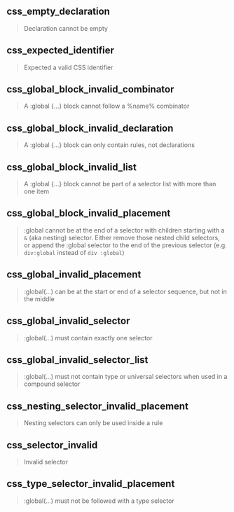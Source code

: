 ## css_empty_declaration

> Declaration cannot be empty

## css_expected_identifier

> Expected a valid CSS identifier

## css_global_block_invalid_combinator

> A :global {...} block cannot follow a %name% combinator

## css_global_block_invalid_declaration

> A :global {...} block can only contain rules, not declarations

## css_global_block_invalid_list

> A :global {...} block cannot be part of a selector list with more than one item

## css_global_block_invalid_placement

> :global cannot be at the end of a selector with children starting with a `&` (aka nesting) selector. Either remove those nested child selectors, or append the :global selector to the end of the previous selector (e.g. `div:global` instead of `div :global`)

## css_global_invalid_placement

> :global(...) can be at the start or end of a selector sequence, but not in the middle

## css_global_invalid_selector

> :global(...) must contain exactly one selector

## css_global_invalid_selector_list

> :global(...) must not contain type or universal selectors when used in a compound selector

## css_nesting_selector_invalid_placement

> Nesting selectors can only be used inside a rule

## css_selector_invalid

> Invalid selector

## css_type_selector_invalid_placement

> :global(...) must not be followed with a type selector
